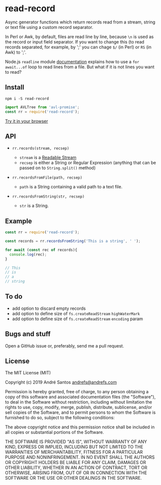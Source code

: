 # read-record

Async generator functions which return records read from a stream,
string or text file using a custom record separator.

In Perl or Awk, by default, files are read line by line, because `\n`
is used as the record or input field separator. If you want to change
this (to read records separated, for example, by ';' you can chage
`$/` (in Perl) or `RS` (in Awk) to ';'.

Node.js `readline` module
[documentation](https://nodejs.org/api/readline.html#readline_rl_symbol_asynciterator)
explains how to use a `for await...of` loop to read lines from a file.
But what if it is not lines you want to read?

## Install

```shell
npm i -S read-record
```

```js
import AVLTree from 'avl-promise';
const rr = require('read-record');
```

[Try it in your browser](https://npm.runkit.com/read-record)


## API

* `rr.records(stream, recsep)`
  * `stream` is a [Readable
  Stream](https://nodejs.org/api/stream.html#stream_readable_streams)
  * `recsep` is either a String or Regular Expression (anything that can
be passed on to `String.split()` method)

* `rr.recordsFromFile(path, recsep)`
  * `path` is a String containing a valid path to a text file.

* `rr.recordsFromString(str, recsep)`
  * `str` is a String.

## Example

```js
const rr = require('read-record');

const records = rr.recordsFromString('This is a string', ' ');

for await (const rec of records){
  console.log(rec);
}

// This
// is
// a
// string
```

## To do

* add option to discard empty records
* add option to define size of `fs.createReadStream` `highWaterMark`
* add option to define size of `fs.createReadStream` `encoding`
  param

## Bugs and stuff
Open a GitHub issue or, preferably, send me a pull request.

## License

The MIT License (MIT)

Copyright (c) 2019 André Santos <andrefs@andrefs.com>

Permission is hereby granted, free of charge, to any person obtaining a copy of
this software and associated documentation files (the "Software"), to deal in
the Software without restriction, including without limitation the rights to
use, copy, modify, merge, publish, distribute, sublicense, and/or sell copies of
the Software, and to permit persons to whom the Software is furnished to do so,
subject to the following conditions:

The above copyright notice and this permission notice shall be included in all
copies or substantial portions of the Software.

THE SOFTWARE IS PROVIDED "AS IS", WITHOUT WARRANTY OF ANY KIND, EXPRESS OR
IMPLIED, INCLUDING BUT NOT LIMITED TO THE WARRANTIES OF MERCHANTABILITY, FITNESS
FOR A PARTICULAR PURPOSE AND NONINFRINGEMENT. IN NO EVENT SHALL THE AUTHORS OR
COPYRIGHT HOLDERS BE LIABLE FOR ANY CLAIM, DAMAGES OR OTHER LIABILITY, WHETHER
IN AN ACTION OF CONTRACT, TORT OR OTHERWISE, ARISING FROM, OUT OF OR IN
CONNECTION WITH THE SOFTWARE OR THE USE OR OTHER DEALINGS IN THE SOFTWARE.
